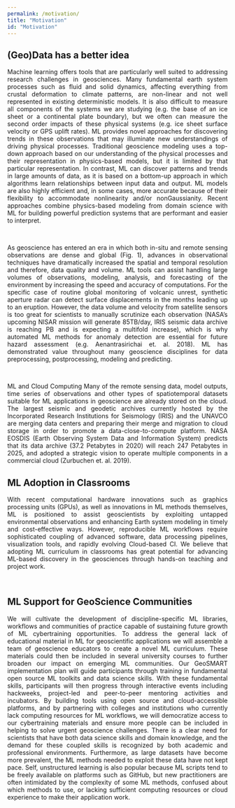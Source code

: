 ```yaml
---
permalink: /motivation/
title: "Motivation"
id: "Motivation"
---
```


<div>
<h2>(Geo)Data has a better idea </h2>
<p align="justify">
Machine learning offers tools that are particularly well suited to addressing research challenges in geosciences. Many fundamental earth system processes such as fluid and solid dynamics, affecting everything from crustal deformation to climate patterns, are non-linear and not well represented in existing deterministic models. It is also difficult to measure all components of the systems we are studying (e.g. the base of an ice sheet or a continental plate boundary), but we often can measure the second order impacts of these physical systems (e.g. ice sheet surface velocity or GPS uplift rates). ML provides novel approaches for discovering trends in these observations that may illuminate new understandings of driving physical processes. Traditional geoscience modeling uses a top-down approach based on our understanding of the physical processes and their representation in physics-based models, but it is limited by that particular representation. In contrast, ML can discover patterns and trends in large amounts of data, as it is based on a bottom-up approach in which algorithms learn relationships between input data and output. ML models are also highly efficient and, in some cases, more accurate because of their flexibility to accommodate nonlinearity and/or nonGaussianity. Recent approaches combine physics-based modeling from domain science with ML for building powerful prediction systems that are performant and easier to interpret. 
</p>

<img src="{{ site.url }}{{ site.baseurl }}/assets/images/bi.jpg" alt="" class="full">
<br/><br/>

<p align="justify">
As geoscience has entered an era in which both in-situ and remote sensing observations are dense and global (Fig. 1), advances in observational techniques have dramatically increased the spatial and temporal resolution and therefore, data quality and volume. ML tools can assist handling large volumes of observations, modeling, analysis, and forecasting of the environment by increasing the speed and accuracy of computations. For the specific case of routine global monitoring of volcanic unrest, synthetic aperture radar can detect surface displacements in the months leading up to an eruption. However, the data volume and velocity from satellite sensors is too great for scientists to manually scrutinize each observation (NASA’s upcoming NISAR mission will generate 85TB/day, IRIS seismic data archive is reaching PB and is expecting a multifold increase), which is why automated ML methods for anomaly detection are essential for future hazard assessment (e.g. Aenantrasirichai et. al. 2018). ML has demonstrated value throughout many geoscience disciplines for data preprocessing, postprocessing, modeling and predicting.
</p>

<img src="{{ site.url }}{{ site.baseurl }}/assets/images/motv1.png" alt="" class="full">
<br/><br/>

<p align="justify">
ML and Cloud Computing Many of the remote sensing data, model outputs, time series of observations and other types of spatiotemporal datasets suitable for ML applications in geoscience are already stored on the cloud. The largest seismic and geodetic archives currently hosted by the Incorporated Research Institutions for Seismology (IRIS) and the UNAVCO are merging data centers and preparing their merge and migration to cloud storage in order to promote a data-close-to-compute platform. NASA EOSDIS (Earth Observing System Data and Information System) predicts that its data archive (37.2 Petabytes in 2020) will reach 247 Petabytes in 2025, and adopted a strategic vision to operate multiple components in a commercial cloud (Zurbuchen et. al. 2019).
</p>
</div>

<div>
<h2>ML Adoption in Classrooms</h2>
<p align="justify">With recent computational hardware innovations such as graphics processing units (GPUs), as well as innovations in ML methods themselves, ML is positioned to assist geoscientists by exploiting untapped environmental observations and enhancing Earth system modeling in timely and cost-effective ways. However, reproducible ML workflows require sophisticated coupling of advanced software, data processing pipelines, visualization tools, and rapidly evolving Cloud-based CI. We believe that adopting ML curriculum in classrooms has great potential for advancing ML-based discovery in the geosciences through hands-on teaching and project work. 
</p>
</div>

<img src="{{ site.url }}{{ site.baseurl }}/assets/images/mlac.jpg" alt="" class="full">
<br/><br/>

<div>
<h2>ML Support for GeoScience Communities</h2>
<p align="justify">We will cultivate the development of discipline-specific ML libraries, workflows and communities of practice capable of sustaining future growth of ML cybertraining opportunities. To address the general lack of educational material in ML for geoscientific applications we will assemble a team of geoscience educators to create a novel ML curriculum. These materials could then be included in several university courses to further broaden our impact on emerging ML communities. Our GeoSMART implementation plan will guide participants through training in fundamental open source ML toolkits and data science skills. With these fundamental skills, participants will then progress through interactive events including hackweeks, project-led and peer-to-peer mentoring activities and incubators. By building tools using open source and cloud-accessible platforms, and by partnering with colleges and institutions who currently lack computing resources for ML workflows, we will democratize access to our cybertraining materials and ensure more people can be included in helping to solve urgent geoscience challenges. 
There is a clear need for scientists that have both data science skills and domain knowledge, and the demand for these coupled skills is recognized by both academic and professional environments. Furthermore, as large datasets have become more prevalent, the ML methods needed to exploit these data have not kept pace. Self, unstructured learning is also popular because ML scripts tend to be freely available on platforms such as GitHub, but new practitioners are often intimidated by the complexity of some ML methods, confused about which methods to use, or lacking sufficient computing resources or cloud experience to make their application work.
</p>
</div>






